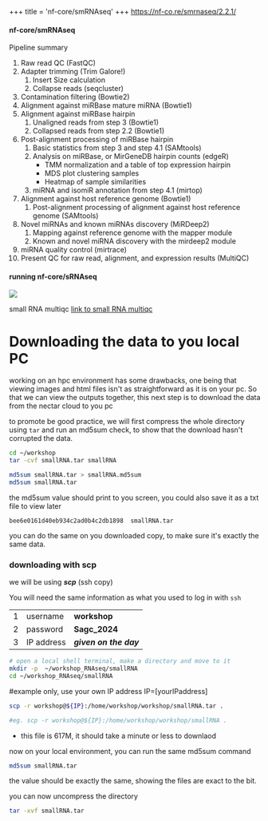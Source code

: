 +++
title = 'nf-core/smRNAseq'
+++
https://nf-co.re/smrnaseq/2.2.1/

#### nf-core/smRNAseq

Pipeline summary
1. Raw read QC (FastQC)
2. Adapter trimming (Trim Galore!)
	1. Insert Size calculation
	2. Collapse reads (seqcluster)
3. Contamination filtering (Bowtie2)
4. Alignment against miRBase mature miRNA (Bowtie1)
5. Alignment against miRBase hairpin
	1. Unaligned reads from step 3 (Bowtie1)
	2. Collapsed reads from step 2.2 (Bowtie1)
6. Post-alignment processing of miRBase hairpin
	1. Basic statistics from step 3 and step 4.1 (SAMtools)
	2. Analysis on miRBase, or MirGeneDB hairpin counts (edgeR)
		- TMM normalization and a table of top expression hairpin
		- MDS plot clustering samples
		- Heatmap of sample similarities
	3. miRNA and isomiR annotation from step 4.1 (mirtop)
7. Alignment against host reference genome (Bowtie1)
	1. Post-alignment processing of alignment against host reference genome (SAMtools)
8. Novel miRNAs and known miRNAs discovery (MiRDeep2)
	1. Mapping against reference genome with the mapper module
	2. Known and novel miRNA discovery with the mirdeep2 module
9. miRNA quality control (mirtrace)
10. Present QC for raw read, alignment, and expression results (MultiQC)

#### running nf-core/sRNAseq
![](/sRNA/smRNAseq_log.png)

small RNA multiqc
[link to small RNA multiqc](../workshop-small-RNAseq_multiqc_report.html)


# Downloading the data to you local PC
working on an hpc environment has some drawbacks, one being that viewing images and html files isn't as straightforward as it is on your pc. So that we can view the outputs together, this next step is to download the data from the nectar cloud to you pc 

to promote be good practice, we will first compress the whole directory using `tar` and run an md5sum check, to show that the download hasn't corrupted the data.

```bash
cd ~/workshop
tar -cvf smallRNA.tar smallRNA

md5sum smallRNA.tar > smallRNA.md5sum
md5sum smallRNA.tar
```
the md5sum value should print to you screen, you could also save it as a txt file to view later 
```
bee6e0161d40eb934c2ad0b4c2db1898  smallRNA.tar
```
you can do the same on you downloaded copy, to make sure it's exactly the same data.

### downloading with scp
we will be using ***scp*** (ssh copy)

You will need the same information as what you used to log in with `ssh`

|   |            |                        |
|---|------------|------------------------|
| 1 | username   | **workshop**           |
| 2 | password   | **Sagc_2024**          |
| 3 | IP address | ***given on the day*** |

```bash
# open a local shell terminal, make a directory and move to it
mkdir -p  ~/workshop_RNAseq/smallRNA 
cd ~/workshop_RNAseq/smallRNA
```

#example only, use your own IP address
IP=[yourIPaddress]
```bash
scp -r workshop@${IP}:/home/workshop/workshop/smallRNA.tar .

#eg. scp -r workshop@${IP}:/home/workshop/workshop/smallRNA . 
```
- this file is 617M, it should take a minute or less to downlaod

now on your local environment, you can run the same md5sum command

```bash
md5sum smallRNA.tar
```
the value should be exactly the same, showing the files are exact to the bit.

you can now uncompress the directory
```bash
tar -xvf smallRNA.tar
```
